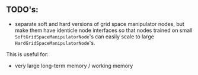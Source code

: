 ## TODO's:
- separate soft and hard versions of 
grid space manipulator nodes, but make
  them have identicle node interfaces so
  that nodes trained on small `SoftGridSpaceManipulatorNode`'s
  can easily scale to large `HardGridSpaceManipulatorNode`'s.
  
This is useful for:
- very large long-term memory / working memory